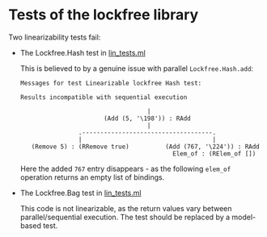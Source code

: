 Tests of the lockfree library
=============================

Two linearizability tests fail:

- The Lockfree.Hash test in [lin_tests.ml](lin_tests.ml)

  This is believed to by a genuine issue with parallel
  `Lockfree.Hash.add`:

  ```
  Messages for test Linearizable lockfree Hash test:

  Results incompatible with sequential execution

                                     |
                         (Add (5, '\198')) : RAdd
                                     |
                  .------------------------------------.
                  |                                    |
     (Remove 5) : (RRemove true)          (Add (767, '\224')) : RAdd
                                            Elem_of : (RElem_of [])
  ```

  Here the added `767` entry disappears - as the following `elem_of`
  operation returns an empty list of bindings.


- The Lockfree.Bag test in [lin_tests.ml](lin_tests.ml)

  This code is not linearizable, as the return values vary between
  parallel/sequential execution. The test should be replaced by a
  model-based test.


